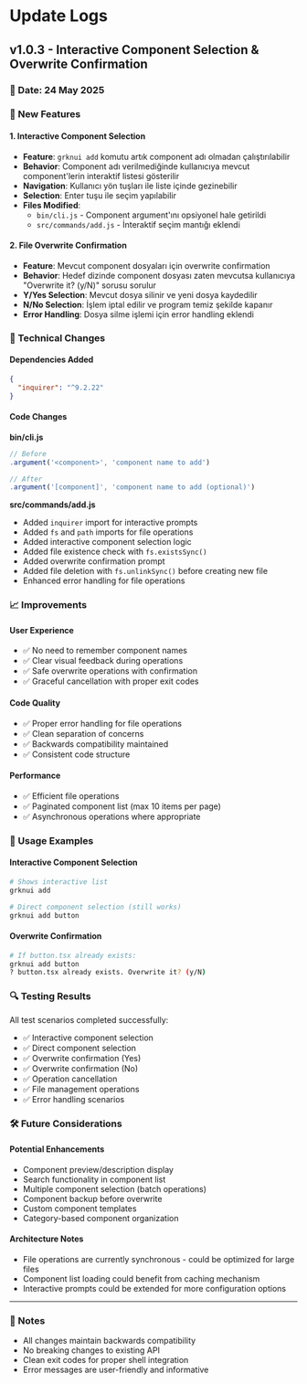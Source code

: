 # Update Logs

## v1.0.3 - Interactive Component Selection & Overwrite Confirmation

### 📅 Date: 24 May 2025

### 🚀 New Features

#### 1. Interactive Component Selection
- **Feature**: `grknui add` komutu artık component adı olmadan çalıştırılabilir
- **Behavior**: Component adı verilmediğinde kullanıcıya mevcut component'lerin interaktif listesi gösterilir
- **Navigation**: Kullanıcı yön tuşları ile liste içinde gezinebilir
- **Selection**: Enter tuşu ile seçim yapılabilir
- **Files Modified**: 
  - `bin/cli.js` - Component argument'ını opsiyonel hale getirildi
  - `src/commands/add.js` - İnteraktif seçim mantığı eklendi

#### 2. File Overwrite Confirmation
- **Feature**: Mevcut component dosyaları için overwrite confirmation
- **Behavior**: Hedef dizinde component dosyası zaten mevcutsa kullanıcıya "Overwrite it? (y/N)" sorusu sorulur
- **Y/Yes Selection**: Mevcut dosya silinir ve yeni dosya kaydedilir
- **N/No Selection**: İşlem iptal edilir ve program temiz şekilde kapanır
- **Error Handling**: Dosya silme işlemi için error handling eklendi

### 🔧 Technical Changes

#### Dependencies Added
```json
{
  "inquirer": "^9.2.22"
}
```

#### Code Changes

**bin/cli.js**
```javascript
// Before
.argument('<component>', 'component name to add')

// After  
.argument('[component]', 'component name to add (optional)')
```

**src/commands/add.js**
- Added `inquirer` import for interactive prompts
- Added `fs` and `path` imports for file operations
- Added interactive component selection logic
- Added file existence check with `fs.existsSync()`
- Added overwrite confirmation prompt
- Added file deletion with `fs.unlinkSync()` before creating new file
- Enhanced error handling for file operations

### 📈 Improvements

#### User Experience
- ✅ No need to remember component names
- ✅ Clear visual feedback during operations
- ✅ Safe overwrite operations with confirmation
- ✅ Graceful cancellation with proper exit codes

#### Code Quality
- ✅ Proper error handling for file operations
- ✅ Clean separation of concerns
- ✅ Backwards compatibility maintained
- ✅ Consistent code structure

#### Performance
- ✅ Efficient file operations
- ✅ Paginated component list (max 10 items per page)
- ✅ Asynchronous operations where appropriate

### 🎯 Usage Examples

#### Interactive Component Selection
```bash
# Shows interactive list
grknui add

# Direct component selection (still works)
grknui add button
```

#### Overwrite Confirmation
```bash
# If button.tsx already exists:
grknui add button
? button.tsx already exists. Overwrite it? (y/N)
```

### 🔍 Testing Results

All test scenarios completed successfully:
- ✅ Interactive component selection
- ✅ Direct component selection
- ✅ Overwrite confirmation (Yes)
- ✅ Overwrite confirmation (No)
- ✅ Operation cancellation
- ✅ File management operations
- ✅ Error handling scenarios

### 🛠 Future Considerations

#### Potential Enhancements
- Component preview/description display
- Search functionality in component list
- Multiple component selection (batch operations)
- Component backup before overwrite
- Custom component templates
- Category-based component organization

#### Architecture Notes
- File operations are currently synchronous - could be optimized for large files
- Component list loading could benefit from caching mechanism
- Interactive prompts could be extended for more configuration options

---

### 📝 Notes
- All changes maintain backwards compatibility
- No breaking changes to existing API
- Clean exit codes for proper shell integration
- Error messages are user-friendly and informative 